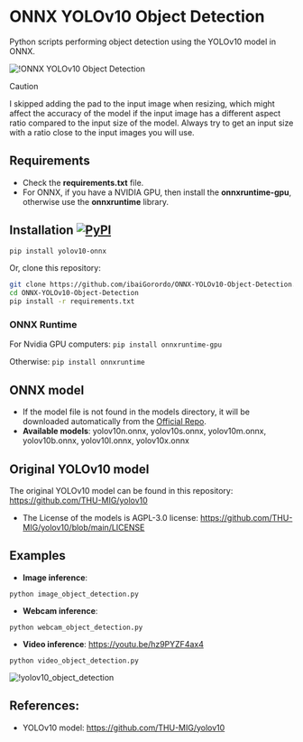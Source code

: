 # ONNX YOLOv10 Object Detection
 Python scripts performing object detection using the YOLOv10 model in ONNX.
 
![!ONNX YOLOv10 Object Detection](https://github.com/user-attachments/assets/a926d7d7-7ee5-474d-b90f-310ef874f0cb)

> [!CAUTION]
> I skipped adding the pad to the input image when resizing, which might affect the accuracy of the model if the input image has a different aspect ratio compared to the input size of the model. Always try to get an input size with a ratio close to the input images you will use.

## Requirements

 * Check the **requirements.txt** file.
 * For ONNX, if you have a NVIDIA GPU, then install the **onnxruntime-gpu**, otherwise use the **onnxruntime** library.

## Installation [![PyPI](https://img.shields.io/pypi/v/yolov10-onnx?color=2BAF2B)](https://pypi.org/project/yolov10-onnx/)

```bash
pip install yolov10-onnx
```
Or, clone this repository:
```bash
git clone https://github.com/ibaiGorordo/ONNX-YOLOv10-Object-Detection.git
cd ONNX-YOLOv10-Object-Detection
pip install -r requirements.txt
```
### ONNX Runtime
For Nvidia GPU computers:
`pip install onnxruntime-gpu`

Otherwise:
`pip install onnxruntime`

## ONNX model
- If the model file is not found in the models directory, it will be downloaded automatically from the [Official Repo](https://github.com/THU-MIG/yolov10/releases/tag/v1.1).
- **Available models**: yolov10n.onnx, yolov10s.onnx, yolov10m.onnx, yolov10b.onnx, yolov10l.onnx, yolov10x.onnx

## Original YOLOv10 model
The original YOLOv10 model can be found in this repository: https://github.com/THU-MIG/yolov10
- The License of the models is AGPL-3.0 license: https://github.com/THU-MIG/yolov10/blob/main/LICENSE

## Examples

 * **Image inference**:
 ```
 python image_object_detection.py
 ```

 * **Webcam inference**:
 ```
 python webcam_object_detection.py
 ```

 * **Video inference**: https://youtu.be/hz9PYZF4ax4
 ```
 python video_object_detection.py
 ```
![!yolov10_object_detection](https://github.com/user-attachments/assets/08872b1c-2009-4f8d-97a5-7b88f13ec887)


## References:
* YOLOv10 model: https://github.com/THU-MIG/yolov10
